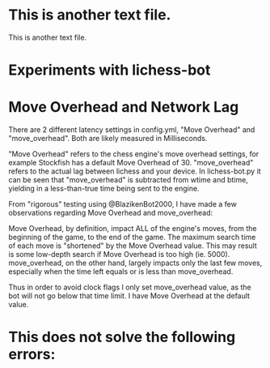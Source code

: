 # This is another text file.

This is another text file.

# Experiments with lichess-bot

# Move Overhead and Network Lag 

There are 2 different latency settings in config.yml, "Move Overhead" and "move_overhead". Both are likely measured in Milliseconds.

"Move Overhead" refers to the chess engine's move overhead settings, for example Stockfish has a default Move Overhead of 30.
"move_overhead" refers to the actual lag between lichess and your device. In lichess-bot.py it can be seen that "move_overhead" is
subtracted from wtime and btime, yielding in a less-than-true time being sent to the engine. 

From "rigorous" testing using @BlazikenBot2000, I have made a few observations regarding Move Overhead and move_overhead:

Move Overhead, by definition, impact ALL of the engine's moves, from the beginning of the game, to the end of the game. The maximum search
time of each move is "shortened" by the Move Overhead value. This may result is some low-depth search if Move Overhead is too high (ie.
5000). 
move_overhead, on the other hand, largely impacts only the last few moves, especially when the time left equals or is less than
move_overhead. 

Thus in order to avoid clock flags I only set move_overhead value, as the bot will not go below that time limit. I have Move Overhead at the default value. 

# This does not solve the following errors:

